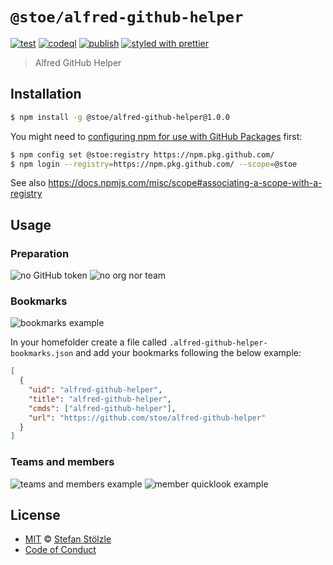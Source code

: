 # `@stoe/alfred-github-helper`

[![test](https://github.com/stoe/alfred-github-helper/actions/workflows/test.yml/badge.svg)](https://github.com/stoe/alfred-github-helper/actions/workflows/test.yml) [![codeql](https://github.com/stoe/alfred-github-helper/actions/workflows/codeql.yml/badge.svg)](https://github.com/stoe/alfred-github-helper/actions/workflows/codeql.yml) [![publish](https://github.com/stoe/alfred-github-helper/actions/workflows/publish.yml/badge.svg)](https://github.com/stoe/alfred-github-helper/actions/workflows/publish.yml) [![styled with prettier](https://img.shields.io/badge/styled_with-prettier-ff69b4.svg)](https://github.com/prettier/prettier)

> Alfred GitHub Helper

## Installation

```sh
$ npm install -g @stoe/alfred-github-helper@1.0.0
```

You might need to [configuring npm for use with GitHub Packages](https://docs.github.com/en/packages/using-github-packages-with-your-projects-ecosystem/configuring-npm-for-use-with-github-packages) first:

```sh
$ npm config set @stoe:registry https://npm.pkg.github.com/
$ npm login --registry=https://npm.pkg.github.com/ --scope=@stoe
```

See also https://docs.npmjs.com/misc/scope#associating-a-scope-with-a-registry

## Usage

### Preparation

![no GitHub token](.github/assets/no-token.png)
![no org nor team](.github/assets/no-org-team.png)

### Bookmarks

![bookmarks example](.github/assets/bookmarks.png)

In your homefolder create a file called `.alfred-github-helper-bookmarks.json` and add your bookmarks following the below example:

```json
[
  {
    "uid": "alfred-github-helper",
    "title": "alfred-github-helper",
    "cmds": ["alfred-github-helper"],
    "url": "https://github.com/stoe/alfred-github-helper"
  }
]
```

### Teams and members

![teams and members example](.github/assets/teams-members.png)
![member quicklook example](.github/assets/quicklook.png)

## License

- [MIT](./license) © [Stefan Stölzle](https://github.com/stoe)
- [Code of Conduct](./.github/code_of_conduct.md)
